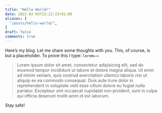 ```yaml
---
title: "Hello World!"
date: 2022-02-03T22:22:23+01:00
aliases: [
  "/posts/hello-world/",
]
draft: false
comments: true
---
```


Here’s my blog. Let me share some thoughts with you. This, of course, is but a placeholder. To prove this I type: `lorem⟼`
> Lorem ipsum dolor sit amet, consectetur adipisicing elit, sed do eiusmod tempor incididunt ut labore et dolore magna aliqua. Ut enim ad minim veniam, quis nostrud exercitation ullamco laboris nisi ut aliquip ex ea commodo consequat. Duis aute irure dolor in reprehenderit in voluptate velit esse cillum dolore eu fugiat nulla pariatur. Excepteur sint occaecat cupidatat non proident, sunt in culpa qui officia deserunt mollit anim id est laborum.

Stay safe!
